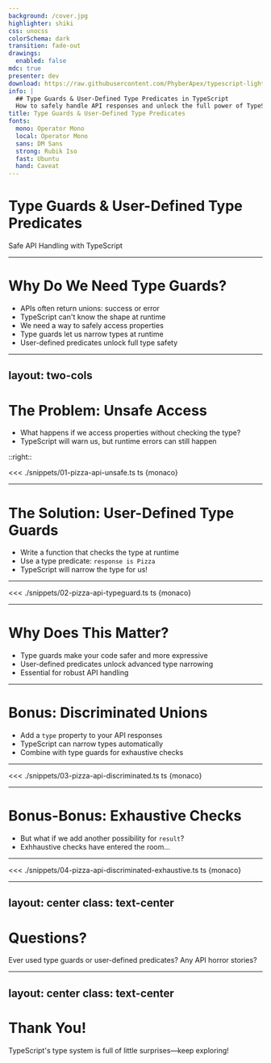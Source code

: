 ```yaml
---
background: /cover.jpg
highlighter: shiki
css: unocss
colorSchema: dark
transition: fade-out
drawings:
  enabled: false
mdc: true
presenter: dev
download: https://raw.githubusercontent.com/PhyberApex/typescript-lightning-talks/main/10-the-hidden-this/10-the-hidden-this.pdf
info: |
  ## Type Guards & User-Defined Type Predicates in TypeScript
  How to safely handle API responses and unlock the full power of TypeScript's type narrowing.
title: Type Guards & User-Defined Type Predicates
fonts:
  mono: Operator Mono
  local: Operator Mono
  sans: DM Sans
  strong: Rubik Iso
  fast: Ubuntu
  hand: Caveat
---
```


# Type Guards & User-Defined Type Predicates
Safe API Handling with TypeScript

<!--
Welcome! Today, we're diving into type guards and user-defined type predicates—essential tools for safely handling API responses in TypeScript. We'll use a pizza API as our running example.
-->

---

# Why Do We Need Type Guards?

<v-clicks>

- APIs often return unions: success or error
- TypeScript can't know the shape at runtime
- We need a way to safely access properties
- Type guards let us narrow types at runtime
- User-defined predicates unlock full type safety

</v-clicks>

<!--
APIs rarely return just one type. You might get a pizza, or you might get an error. TypeScript needs help to know which one you have at runtime. That's where type guards come in!
-->

---
layout: two-cols
---

# The Problem: Unsafe Access

<v-clicks>

- What happens if we access properties without checking the type?
- TypeScript will warn us, but runtime errors can still happen

</v-clicks>

::right::

<v-click>

<<< ./snippets/01-pizza-api-unsafe.ts ts {monaco}

</v-click>

<!--
Here's a classic mistake: we get a response from the pizza API and try to access `.name` directly. TypeScript warns us, but if we ignore it, we'll get a runtime error if the response is actually an error.
-->

---

# The Solution: User-Defined Type Guards

<v-clicks>

- Write a function that checks the type at runtime
- Use a type predicate: `response is Pizza`
- TypeScript will narrow the type for us!

</v-clicks>

---

<<< ./snippets/02-pizza-api-typeguard.ts ts {monaco}

<!--
Here's the fix: we write a user-defined type guard, `isPizza`, that checks if the response is a pizza. Now TypeScript knows exactly what we're working with, and we can safely access properties.
-->

---

# Why Does This Matter?

<v-clicks>

- Type guards make your code safer and more expressive
- User-defined predicates unlock advanced type narrowing
- Essential for robust API handling

</v-clicks>

<!--
Type guards are a must-have for anyone working with APIs or union types in TypeScript. They make your code safer, more robust, and easier to reason about.
-->

---

# Bonus: Discriminated Unions

<v-clicks>

- Add a `type` property to your API responses
- TypeScript can narrow types automatically
- Combine with type guards for exhaustive checks

</v-clicks>

---

<<< ./snippets/03-pizza-api-discriminated.ts ts {monaco}

<!--
Here's how a discriminated union works: by adding a `result` property to your API responses, TypeScript can automatically narrow the type in a switch statement. This makes your code safer and ensures you handle every possible case.
-->

---

# Bonus-Bonus: Exhaustive Checks

<v-clicks>

- But what if we add another possibility for `result`?
- Exhhaustive checks have entered the room...

</v-clicks>

---

<<< ./snippets/04-pizza-api-discriminated-exhaustive.ts ts {monaco}

<!--
Here's where exhaustive checks shine. If you add another possible value for `result`—like 'progress' for an in-progress pizza order—TypeScript will warn you if you forget to handle it in your switch statement. The trick is to use a `default` case that assigns the value to a variable of type `never`. If you miss a case, TypeScript will give you an error, making your code future-proof and robust. This is a best practice for working with discriminated unions in TypeScript.
-->

---
layout: center
class: text-center
---

# Questions?

Ever used type guards or user-defined predicates? Any API horror stories?

<!--
Let's chat! Have you used type guards before? Any tricky API responses or union types? Share your experiences and questions!
-->

---
layout: center
class: text-center
---

# Thank You!

TypeScript's type system is full of little surprises—keep exploring!

<!--
Thanks for joining this quick tour of type guards and user-defined type predicates. Try them out in your next API project!
-->
